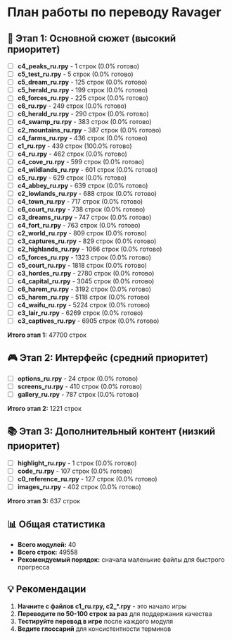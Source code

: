 # План работы по переводу Ravager

## 🎯 Этап 1: Основной сюжет (высокий приоритет)

- [ ] **c4_peaks_ru.rpy** - 1 строк (0.0% готово)
- [ ] **c5_test_ru.rpy** - 5 строк (0.0% готово)
- [ ] **c5_dream_ru.rpy** - 125 строк (0.0% готово)
- [ ] **c5_herald_ru.rpy** - 199 строк (0.0% готово)
- [ ] **c6_forces_ru.rpy** - 225 строк (0.0% готово)
- [ ] **c6_ru.rpy** - 249 строк (0.0% готово)
- [ ] **c6_herald_ru.rpy** - 290 строк (0.0% готово)
- [ ] **c4_swamp_ru.rpy** - 383 строк (0.0% готово)
- [ ] **c2_mountains_ru.rpy** - 387 строк (0.0% готово)
- [ ] **c4_farms_ru.rpy** - 436 строк (0.0% готово)
- [ ] **c1_ru.rpy** - 439 строк (100.0% готово)
- [ ] **c4_ru.rpy** - 462 строк (0.0% готово)
- [ ] **c4_cove_ru.rpy** - 599 строк (0.0% готово)
- [ ] **c4_wildlands_ru.rpy** - 601 строк (0.0% готово)
- [ ] **c5_ru.rpy** - 629 строк (0.0% готово)
- [ ] **c4_abbey_ru.rpy** - 639 строк (0.0% готово)
- [ ] **c2_lowlands_ru.rpy** - 688 строк (0.0% готово)
- [ ] **c4_town_ru.rpy** - 717 строк (0.0% готово)
- [ ] **c6_court_ru.rpy** - 738 строк (0.0% готово)
- [ ] **c3_dreams_ru.rpy** - 747 строк (0.0% готово)
- [ ] **c4_fort_ru.rpy** - 763 строк (0.0% готово)
- [ ] **c2_world_ru.rpy** - 809 строк (0.0% готово)
- [ ] **c3_captures_ru.rpy** - 829 строк (0.0% готово)
- [ ] **c2_highlands_ru.rpy** - 1066 строк (0.0% готово)
- [ ] **c5_forces_ru.rpy** - 1323 строк (0.0% готово)
- [ ] **c5_court_ru.rpy** - 1818 строк (0.0% готово)
- [ ] **c3_hordes_ru.rpy** - 2780 строк (0.0% готово)
- [ ] **c4_capital_ru.rpy** - 3045 строк (0.0% готово)
- [ ] **c6_harem_ru.rpy** - 3192 строк (0.0% готово)
- [ ] **c5_harem_ru.rpy** - 5118 строк (0.0% готово)
- [ ] **c4_waifu_ru.rpy** - 5224 строк (0.0% готово)
- [ ] **c3_lair_ru.rpy** - 6269 строк (0.0% готово)
- [ ] **c3_captives_ru.rpy** - 6905 строк (0.0% готово)

**Итого этап 1:** 47700 строк

## 🎮 Этап 2: Интерфейс (средний приоритет)

- [ ] **options_ru.rpy** - 24 строк (0.0% готово)
- [ ] **screens_ru.rpy** - 410 строк (0.0% готово)
- [ ] **gallery_ru.rpy** - 787 строк (0.0% готово)

**Итого этап 2:** 1221 строк

## 📚 Этап 3: Дополнительный контент (низкий приоритет)

- [ ] **highlight_ru.rpy** - 1 строк (0.0% готово)
- [ ] **code_ru.rpy** - 107 строк (0.0% готово)
- [ ] **c0_reference_ru.rpy** - 127 строк (0.0% готово)
- [ ] **images_ru.rpy** - 402 строк (0.0% готово)

**Итого этап 3:** 637 строк

## 📊 Общая статистика

- **Всего модулей:** 40
- **Всего строк:** 49558
- **Рекомендуемый порядок:** сначала маленькие файлы для быстрого прогресса

## 💡 Рекомендации

1. **Начните с файлов c1_ru.rpy, c2_*.rpy** - это начало игры
2. **Переводите по 50-100 строк за раз** для поддержания качества
3. **Тестируйте перевод в игре** после каждого модуля
4. **Ведите глоссарий** для консистентности терминов
